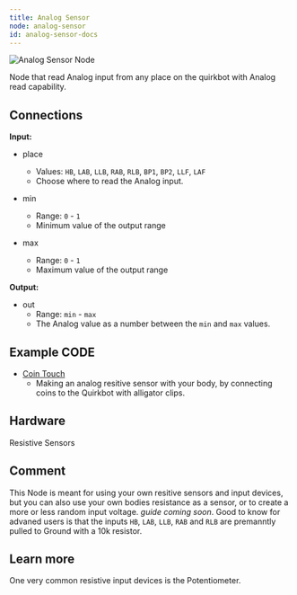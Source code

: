```yaml
---
title: Analog Sensor
node: analog-sensor
id: analog-sensor-docs
---
```


![Analog Sensor Node]

Node that read Analog input from any place on the quirkbot with Analog read capability.

## Connections

<div class="node-input-table" markdown="block">

**Input:**

- <span class='node-input'>place</span>
	- Values: `HB`, `LAB`, `LLB`, `RAB`, `RLB`, `BP1`, `BP2`, `LLF`, `LAF`
	- Choose where to read the Analog input.

- <span class='node-input'>min</span>
	- Range: `0` - `1`
	- Minimum value of the output range

- <span class='node-input'>max</span>
	- Range: `0` - `1`
	- Maximum value of the output range

</div>


<div class="node-output-table" markdown="block">

**Output:** 

- <span class='node-output'>out</span>
	- Range: `min` - `max`
	- The Analog value as a number between the `min` and `max` values.

</div>

## Example CODE

<div class="node-example-programs" markdown="block">

- [Coin Touch](http://code.quirkbot.com/program/5655b359d66de10100d12694 "Go to Quirkbot CODE")
	- Making an analog resitive sensor with your body, by connecting coins to the Quirkbot with alligator clips.

</div>

## Hardware
Resistive Sensors

## Comment
This Node is meant for using your own resitive sensors and input devices, but you can also use your own bodies resistance as a sensor, or to create a more or less random input voltage. *guide coming soon*. Good to know for advaned users is that the inputs `HB`, `LAB`, `LLB`, `RAB` and `RLB` are premanntly pulled to Ground with a 10k resistor.

## Learn more
One very common resistive input devices is the Potentiometer.

[Analog Sensor Node]: {{r_base_url}}/content-assets/documentation/nodes/AnalogSensor.png
